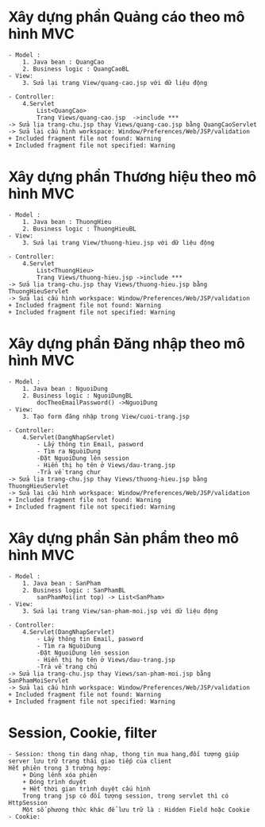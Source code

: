 # Xây dựng phần Quảng cáo theo mô hình MVC

	- Model :
		1. Java bean : QuangCao
		2. Business logic : QuangCaoBL
	- View:
		3. Sửa lại trang View/quang-cao.jsp với dữ liệu động
	
	- Controller:
		4.Servlet
			List<QuangCao>
			Trang Views/quang-cao.jsp  ->include ***
	-> Sửa lịa trang-chu.jsp thay Views/quang-cao.jsp bằng QuangCaoServlet
	-> Sửa lại cấu hình workspace: Window/Preferences/Web/JSP/validation
	+ Included fragment file not found: Warning
	+ Included fragment file not specified: Warning

# Xây dựng phần Thương hiệu theo mô hình MVC

	- Model :
		1. Java bean : ThuongHieu
		2. Business logic : ThuongHieuBL
	- View:
		3. Sửa lại trang View/thuong-hieu.jsp với dữ liệu động
	
	- Controller:
		4.Servlet
			List<ThuongHieu>
			Trang Views/thuong-hieu.jsp ->include ***
	-> Sửa lịa trang-chu.jsp thay Views/thuong-hieu.jsp bằng ThuongHieuServlet
	-> Sửa lại cấu hình workspace: Window/Preferences/Web/JSP/validation
	+ Included fragment file not found: Warning
	+ Included fragment file not specified: Warning
	
# Xây dựng phần Đăng nhập theo mô hình MVC

	- Model :
		1. Java bean : NguoiDung
		2. Business logic : NguoiDungBL
			docTheoEmailPassword() ->NguoiDung
	- View:
		3. Tạo form đăng nhập trong View/cuoi-trang.jsp
	
	- Controller:
		4.Servlet(DangNhapServlet)
			- Lấy thông tin Email, pasword
			- Tìm ra NguòiDung
			-Đặt NguoiDung lên session
			- Hiển thị họ tên ở Views/dau-trang.jsp
			-Trả về trang chur
	-> Sửa lịa trang-chu.jsp thay Views/thuong-hieu.jsp bằng ThuongHieuServlet
	-> Sửa lại cấu hình workspace: Window/Preferences/Web/JSP/validation
	+ Included fragment file not found: Warning
	+ Included fragment file not specified: Warning

# Xây dựng phần Sản phẩm theo mô hình MVC

	- Model :
		1. Java bean : SanPham
		2. Business logic : SanPhamBL
			sanPhamMoi(int top) -> List<SanPham>
	- View:
		3. Sửa lại trang View/san-pham-moi.jsp với dữ liệu động
	
	- Controller:
		4.Servlet(DangNhapServlet)
			- Lấy thông tin Email, pasword
			- Tìm ra NguòiDung
			-Đặt NguoiDung lên session
			- Hiển thị họ tên ở Views/dau-trang.jsp
			-Trả về trang chủ
	-> Sửa lịa trang-chu.jsp thay Views/san-pham-moi.jsp bằng SanPhamMoiServlet
	-> Sửa lại cấu hình workspace: Window/Preferences/Web/JSP/validation
	+ Included fragment file not found: Warning
	+ Included fragment file not specified: Warning


# Session, Cookie, filter
	- Session: thong tin dang nhap, thong tin mua hang,đối tượng giúp server lưu trữ trạng thái giao tiếp của client
	Hết phiên trong 3 trường hợp:
		+ Dùng lênh xóa phiên 
		+ Đóng trình duyệt
		+ Hết thời gian trình duyệt cấu hình
		Trong trang jsp có đối tượng session, trong servlet thì có HttpSession
		Một số phương thức khác để lưu trữ là : Hidden Field hoặc Cookie
	- Cookie: 
		